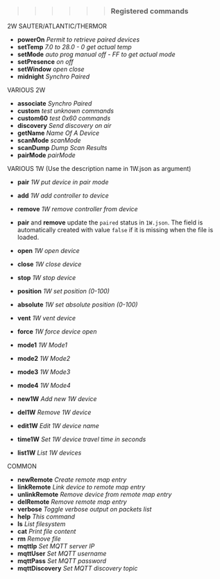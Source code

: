 > > > > > > ### Registered commands
2W SAUTER/ATLANTIC/THERMOR
- **powerOn**     _Permit to retrieve paired devices_
- **setTemp**     _7.0 to 28.0 - 0 get actual temp_
- **setMode**     _auto prog manual off - FF to get actual mode_
- **setPresence** _on off_
- **setWindow**   _open close_
- **midnight**    _Synchro Paired_

VARIOUS 2W
- **associate**   _Synchro Paired_
- **custom**      _test unknown commands_
- **custom60**    _test 0x60 commands_
- **discovery**   _Send discovery on air_
- **getName**     _Name Of A Device_
- **scanMode**    _scanMode_
- **scanDump**    _Dump Scan Results_
- **pairMode**    _pairMode_

VARIOUS 1W (Use the description name in 1W.json as argument)
- **pair**      _1W put device in pair mode_
- **add**       _1W add controller to device_
- **remove**    _1W remove controller from device_

- **pair** and **remove** update the `paired` status in `1W.json`. The field is automatically created with value `false` if it is missing when the file is loaded.

- **open**      _1W open device_
- **close**     _1W close device_
- **stop**      _1W stop device_
- **position**  _1W set position (0-100)_
- **absolute**  _1W set absolute position (0-100)_
- **vent**      _1W vent device_
- **force**     _1W force device open_
- **mode1**     _1W Mode1_
- **mode2**     _1W Mode2_
- **mode3**     _1W Mode3_
- **mode4**     _1W Mode4_
- **new1W**    _Add new 1W device_
- **del1W**    _Remove 1W device_
- **edit1W**   _Edit 1W device name_
- **time1W**   _Set 1W device travel time in seconds_
- **list1W**   _List 1W devices_

COMMON
- **newRemote** _Create remote map entry_
- **linkRemote** _Link device to remote map entry_
- **unlinkRemote** _Remove device from remote map entry_
- **delRemote** _Remove remote map entry_
- **verbose**   _Toggle verbose output on packets list_
- **help**      _This command_
- **ls**        _List filesystem_
- **cat**       _Print file content_
- **rm**        _Remove file_
- **mqttIp**    _Set MQTT server IP_
- **mqttUser**  _Set MQTT username_
- **mqttPass**  _Set MQTT password_
- **mqttDiscovery** _Set MQTT discovery topic_
